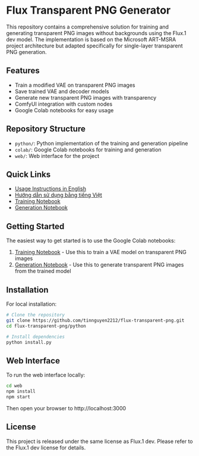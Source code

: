 # Flux Transparent PNG Generator

This repository contains a comprehensive solution for training and generating transparent PNG images without backgrounds using the Flux.1 dev model. The implementation is based on the Microsoft ART-MSRA project architecture but adapted specifically for single-layer transparent PNG generation.

## Features

- Train a modified VAE on transparent PNG images
- Save trained VAE and decoder models
- Generate new transparent PNG images with transparency
- ComfyUI integration with custom nodes
- Google Colab notebooks for easy usage

## Repository Structure

- `python/`: Python implementation of the training and generation pipeline
- `colab/`: Google Colab notebooks for training and generation
- `web/`: Web interface for the project

## Quick Links

- [Usage Instructions in English](README.md)
- [Hướng dẫn sử dụng bằng tiếng Việt](HUONG_DAN_SU_DUNG.md)
- [Training Notebook](https://colab.research.google.com/github/tinnguyen2212/flux-transparent-png/blob/main/colab/train_transparent_png.ipynb)
- [Generation Notebook](https://colab.research.google.com/github/tinnguyen2212/flux-transparent-png/blob/main/colab/generate_transparent_png.ipynb)

## Getting Started

The easiest way to get started is to use the Google Colab notebooks:

1. [Training Notebook](https://colab.research.google.com/github/tinnguyen2212/flux-transparent-png/blob/main/colab/train_transparent_png.ipynb) - Use this to train a VAE model on transparent PNG images
2. [Generation Notebook](https://colab.research.google.com/github/tinnguyen2212/flux-transparent-png/blob/main/colab/generate_transparent_png.ipynb) - Use this to generate transparent PNG images from the trained model

## Installation

For local installation:

```bash
# Clone the repository
git clone https://github.com/tinnguyen2212/flux-transparent-png.git
cd flux-transparent-png/python

# Install dependencies
python install.py
```

## Web Interface

To run the web interface locally:

```bash
cd web
npm install
npm start
```

Then open your browser to http://localhost:3000

## License

This project is released under the same license as Flux.1 dev. Please refer to the Flux.1 dev license for details.
